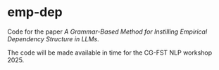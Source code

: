 # emp-dep
Code for the paper _A Grammar-Based Method for Instilling Empirical Dependency Structure in LLMs_.

The code will be made available in time for the CG-FST NLP workshop 2025.
